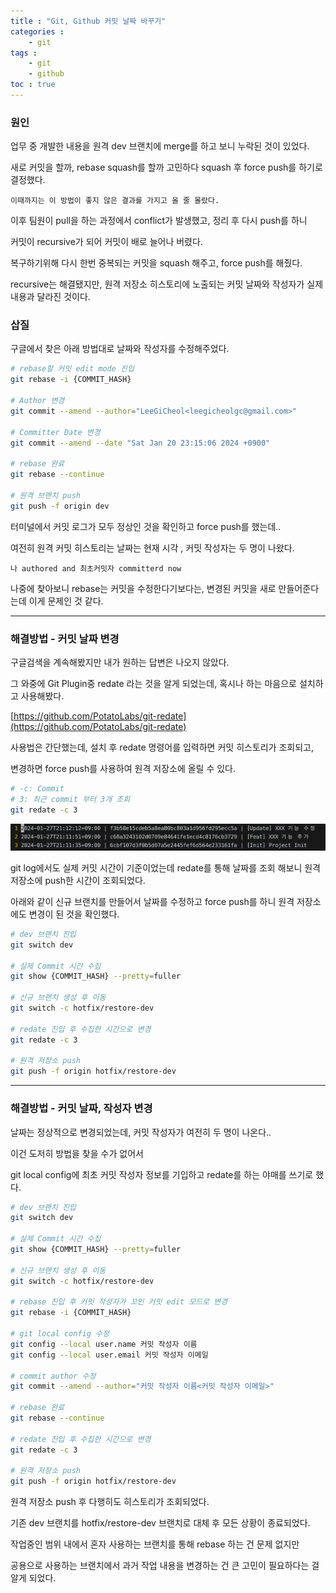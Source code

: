 ```yaml
---
title : "Git, Github 커밋 날짜 바꾸기"
categories : 
    - git 
tags :
    - git 
    - github
toc : true
---
```


### 원인
업무 중 개발한 내용을 원격 dev 브랜치에 merge를 하고 보니 누락된 것이 있었다.

새로 커밋을 할까, rebase squash를 할까 고민하다 squash 후 force push를 하기로 결정했다.

`이때까지는 이 방법이 좋지 않은 결과를 가지고 올 줄 몰랐다.`

이후 팀원이 pull을 하는 과정에서 conflict가 발생했고, 정리 후 다시 push를 하니

커밋이 recursive가 되어 커밋이 배로 늘어나 버렸다.

복구하기위해 다시 한번 중복되는 커밋을 squash 해주고, force push를 해줬다.

recursive는 해결됐지만, 원격 저장소 히스토리에 노출되는 커밋 날짜와 작성자가 실제 내용과 달라진 것이다.


### 삽질

구글에서 찾은 아래 방법대로 날짜와 작성자를 수정해주었다.

```bash
# rebase할 커밋 edit mode 진입
git rebase -i {COMMIT_HASH}

# Author 변경
git commit --amend --author="LeeGiCheol<leegicheolgc@gmail.com>"

# Committer Date 변경
git commit --amend --date "Sat Jan 20 23:15:06 2024 +0900"

# rebase 완료
git rebase --continue

# 원격 브랜치 push
git push -f origin dev
```

터미널에서 커밋 로그가 모두 정상인 것을 확인하고 force push를 했는데..

여전히 원격 커밋 히스토리는 날짜는 현재 시각 , 커밋 작성자는 두 명이 나왔다.

`나 authored and 최초커밋자 committerd now`

나중에 찾아보니 rebase는 커밋을 수정한다기보다는, 변경된 커밋을 새로 만들어준다는데 이게 문제인 것 같다.

---

### 해결방법 - 커밋 날짜 변경

구글검색을 계속해봤지만 내가 원하는 답변은 나오지 않았다.

그 와중에 Git Plugin중 redate 라는 것을 알게 되었는데, 혹시나 하는 마음으로 설치하고 사용해봤다.

[https://github.com/PotatoLabs/git-redate](https://github.com/PotatoLabs/git-redate)

사용법은 간단했는데, 설치 후 redate 명령어를 입력하면 커밋 히스토리가 조회되고, 

변경하면 force push를 사용하여 원격 저장소에 올릴 수 있다.

```bash
# -c: Commit 
# 3: 최근 commit 부터 3개 조회
git redate -c 3
```

![Untitled](/assets/images/study/TTL/2024-01-27/git-redate.png)


git log에서도 실제 커밋 시간이 기준이었는데 redate를 통해 날짜를 조회 해보니 
원격 저장소에 push한 시간이 조회되었다.

아래와 같이 신규 브랜치를 만들어서 날짜를 수정하고 
force push를 하니 원격 저장소에도 변경이 된 것을 확인했다.

```bash
# dev 브랜치 진입
git switch dev

# 실제 Commit 시간 수집
git show {COMMIT_HASH} --pretty=fuller

# 신규 브랜치 생성 후 이동
git switch -c hotfix/restore-dev

# redate 진입 후 수집한 시간으로 변경
git redate -c 3

# 원격 저장소 push
git push -f origin hotfix/restore-dev
```

---

### 해결방법 - 커밋 날짜, 작성자 변경

날짜는 정상적으로 변경되었는데, 커밋 작성자가 여전히 두 명이 나온다..

이건 도저히 방법을 찾을 수가 없어서 

git local config에 최초 커밋 작성자 정보를 기입하고 redate를 하는 야매를 쓰기로 했다.

```bash
# dev 브랜치 진입
git switch dev

# 실제 Commit 시간 수집
git show {COMMIT_HASH} --pretty=fuller

# 신규 브랜치 생성 후 이동
git switch -c hotfix/restore-dev

# rebase 진입 후 커밋 작성자가 꼬인 커밋 edit 모드로 변경
git rebase -i {COMMIT_HASH}

# git local config 수정
git config --local user.name 커밋 작성자 이름
git config --local user.email 커밋 작성자 이메일

# commit author 수정
git commit --amend --author="커밋 작성자 이름<커밋 작성자 이메일>"

# rebase 완료
git rebase --continue

# redate 진입 후 수집한 시간으로 변경
git redate -c 3

# 원격 저장소 push
git push -f origin hotfix/restore-dev
```

원격 저장소 push 후 다행히도 히스토리가 조회되었다.

기존 dev 브랜치를 hotfix/restore-dev 브랜치로 대체 후 모든 상황이 종료되었다.

작업중인 범위 내에서 혼자 사용하는 브랜치를 통해 rebase 하는 건 문제 없지만

공용으로 사용하는 브랜치에서 과거 작업 내용을 변경하는 건 큰 고민이 필요하다는 걸 알게 되었다.